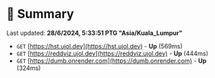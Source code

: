 # 📖 Summary
Last updated: **28/6/2024, 5:33:51 PTG "Asia/Kuala_Lumpur"**

- `GET` [https://hst.ujol.dev](https://hst.ujol.dev) - **Up** (569ms)
- `GET` [https://reddviz.ujol.dev](https://reddviz.ujol.dev) - **Up** (444ms)
- `GET` [https://dumb.onrender.com](https://dumb.onrender.com) - **Up** (324ms)
